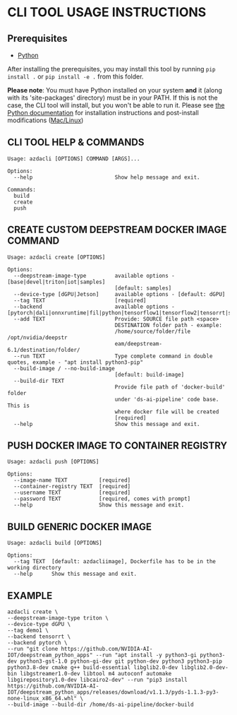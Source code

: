# CLI TOOL USAGE INSTRUCTIONS

## Prerequisites

- [Python](https://www.python.org/downloads/)

After installing the prerequisites, you may install this tool by running `pip install .` or `pip install -e .` from this folder.

**Please note**: You must have Python installed on your system **and** it (along with its 'site-packages' directory) must be in your PATH.
If this is not the case, the CLI tool will install, but you won't be able to run it. Please see [the Python documentation](https://docs.python.org/3/using/windows.html)
for installation instructions and post-install modifications ([Mac/Linux](https://docs.python.org/3/using/unix.html))

## CLI TOOL HELP & COMMANDS

```
Usage: azdacli [OPTIONS] COMMAND [ARGS]...

Options:
  --help                          Show help message and exit.

Commands:
  build
  create
  push
```

## CREATE CUSTOM DEEPSTREAM DOCKER IMAGE COMMAND

```
Usage: azdacli create [OPTIONS]

Options:
  --deepstream-image-type         available options - [base|devel|triton|iot|samples]
                                  [default: samples]
  --device-type [dGPU|Jetson]     available options - [default: dGPU]
  --tag TEXT                      [required]
  --backend                       available options - [pytorch|dali|onnxruntime|fil|python|tensorflow1|tensorflow2|tensorrt|square|openvino_2021_4|identity|repeat]
  --add TEXT                      Provide: SOURCE file path <space>
                                  DESTINATION folder path - example:
                                  /home/source/folder/file /opt/nvidia/deepstr
                                  eam/deepstream-6.1/destination/folder/
  --run TEXT                      Type complete command in double quotes, example - "apt install python3-pip"
  --build-image / --no-build-image
                                  [default: build-image]
  --build-dir TEXT
                                  Provide file path of 'docker-build' folder
                                  under 'ds-ai-pipeline' code base. This is
                                  where docker file will be created
                                  [required]
  --help                          Show this message and exit.
```

## PUSH DOCKER IMAGE TO CONTAINER REGISTRY

```
Usage: azdacli push [OPTIONS]

Options:
  --image-name TEXT          [required]
  --container-registry TEXT  [required]
  --username TEXT            [required]
  --password TEXT            [required, comes with prompt]
  --help                     Show this message and exit.
```

## BUILD GENERIC DOCKER IMAGE

```
Usage: azdacli build [OPTIONS]

Options:
  --tag TEXT  [default: azdacliimage], Dockerfile has to be in the working directory
  --help      Show this message and exit.
```

## EXAMPLE

```
azdacli create \
--deepstream-image-type triton \
--device-type dGPU \
--tag demo1 \
--backend tensorrt \
--backend pytorch \
--run "git clone https://github.com/NVIDIA-AI-IOT/deepstream_python_apps" --run "apt install -y python3-gi python3-dev python3-gst-1.0 python-gi-dev git python-dev python3 python3-pip python3.8-dev cmake g++ build-essential libglib2.0-dev libglib2.0-dev-bin libgstreamer1.0-dev libtool m4 autoconf automake libgirepository1.0-dev libcairo2-dev" --run "pip3 install https://github.com/NVIDIA-AI-IOT/deepstream_python_apps/releases/download/v1.1.3/pyds-1.1.3-py3-none-linux_x86_64.whl" \
--build-image --build-dir /home/ds-ai-pipeline/docker-build
```
